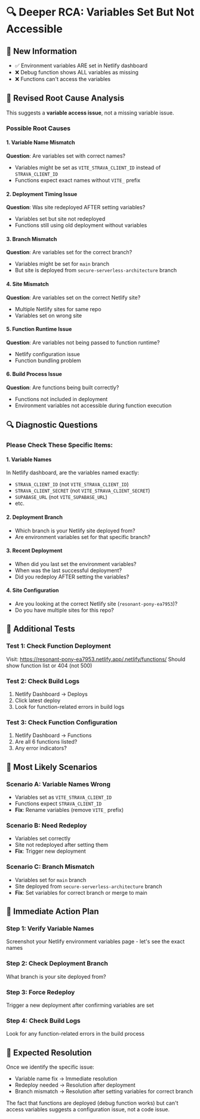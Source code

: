# 🔍 Deeper RCA: Variables Set But Not Accessible

## 🚨 **New Information**
- ✅ Environment variables ARE set in Netlify dashboard
- ❌ Debug function shows ALL variables as missing
- ❌ Functions can't access the variables

## 🎯 **Revised Root Cause Analysis**

This suggests a **variable access issue**, not a missing variable issue.

### **Possible Root Causes**

#### **1. Variable Name Mismatch**
**Question**: Are variables set with correct names?
- Variables might be set as `VITE_STRAVA_CLIENT_ID` instead of `STRAVA_CLIENT_ID`
- Functions expect exact names without `VITE_` prefix

#### **2. Deployment Timing Issue**
**Question**: Was site redeployed AFTER setting variables?
- Variables set but site not redeployed
- Functions still using old deployment without variables

#### **3. Branch Mismatch**
**Question**: Are variables set for the correct branch?
- Variables might be set for `main` branch
- But site is deployed from `secure-serverless-architecture` branch

#### **4. Site Mismatch**
**Question**: Are variables set on the correct Netlify site?
- Multiple Netlify sites for same repo
- Variables set on wrong site

#### **5. Function Runtime Issue**
**Question**: Are variables not being passed to function runtime?
- Netlify configuration issue
- Function bundling problem

#### **6. Build Process Issue**
**Question**: Are functions being built correctly?
- Functions not included in deployment
- Environment variables not accessible during function execution

## 🔍 **Diagnostic Questions**

### **Please Check These Specific Items:**

#### **1. Variable Names**
In Netlify dashboard, are the variables named exactly:
- `STRAVA_CLIENT_ID` (not `VITE_STRAVA_CLIENT_ID`)
- `STRAVA_CLIENT_SECRET` (not `VITE_STRAVA_CLIENT_SECRET`)
- `SUPABASE_URL` (not `VITE_SUPABASE_URL`)
- etc.

#### **2. Deployment Branch**
- Which branch is your Netlify site deployed from?
- Are environment variables set for that specific branch?

#### **3. Recent Deployment**
- When did you last set the environment variables?
- When was the last successful deployment?
- Did you redeploy AFTER setting the variables?

#### **4. Site Configuration**
- Are you looking at the correct Netlify site (`resonant-pony-ea7953`)?
- Do you have multiple sites for this repo?

## 🧪 **Additional Tests**

### **Test 1: Check Function Deployment**
Visit: https://resonant-pony-ea7953.netlify.app/.netlify/functions/
Should show function list or 404 (not 500)

### **Test 2: Check Build Logs**
1. Netlify Dashboard → Deploys
2. Click latest deploy
3. Look for function-related errors in build logs

### **Test 3: Check Function Configuration**
1. Netlify Dashboard → Functions
2. Are all 6 functions listed?
3. Any error indicators?

## 🎯 **Most Likely Scenarios**

### **Scenario A: Variable Names Wrong**
- Variables set as `VITE_STRAVA_CLIENT_ID`
- Functions expect `STRAVA_CLIENT_ID`
- **Fix**: Rename variables (remove `VITE_` prefix)

### **Scenario B: Need Redeploy**
- Variables set correctly
- Site not redeployed after setting them
- **Fix**: Trigger new deployment

### **Scenario C: Branch Mismatch**
- Variables set for `main` branch
- Site deployed from `secure-serverless-architecture` branch
- **Fix**: Set variables for correct branch or merge to main

## 🔧 **Immediate Action Plan**

### **Step 1: Verify Variable Names**
Screenshot your Netlify environment variables page - let's see the exact names

### **Step 2: Check Deployment Branch**
What branch is your site deployed from?

### **Step 3: Force Redeploy**
Trigger a new deployment after confirming variables are set

### **Step 4: Check Build Logs**
Look for any function-related errors in the build process

## 🎯 **Expected Resolution**

Once we identify the specific issue:
- Variable name fix → Immediate resolution
- Redeploy needed → Resolution after deployment
- Branch mismatch → Resolution after setting variables for correct branch

The fact that functions are deployed (debug function works) but can't access variables suggests a configuration issue, not a code issue.